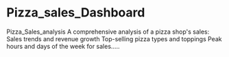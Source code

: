 # Pizza_sales_Dashboard
Pizza_Sales_analysis
A comprehensive analysis of a pizza
shop's sales:
Sales trends and revenue growth
Top-selling pizza types and toppings
Peak hours and days of the week for
sales.....
